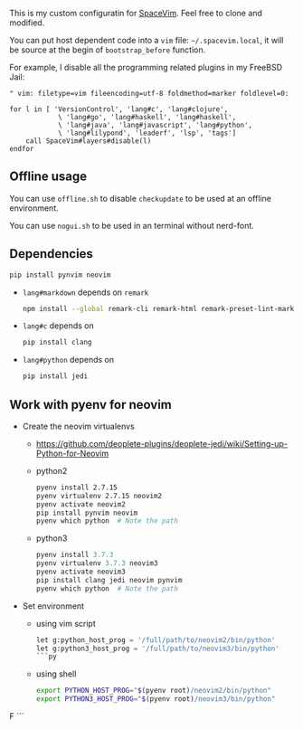 This is my custom configuratin for [SpaceVim][].  Feel free to clone and modified.

You can put host dependent code into a ``vim`` file: ``~/.spacevim.local``, it will be source at the begin of ``bootstrap_before`` function.

For example, I disable all the programming related plugins in my FreeBSD Jail:

```vim
" vim: filetype=vim fileencoding=utf-8 foldmethod=marker foldlevel=0:

for l in [ 'VersionControl', 'lang#c', 'lang#clojure', 
            \ 'lang#go', 'lang#haskell', 'lang#haskell',
            \ 'lang#java', 'lang#javascript', 'lang#python',
            \ 'lang#lilypond', 'leaderf', 'lsp', 'tags']
    call SpaceVim#layers#disable(l)
endfor
```

## Offline usage

You can use ``offline.sh`` to disable ``checkupdate`` to be used at an offline environment.

You can use ``nogui.sh`` to be used in an terminal without nerd-font.

## Dependencies

```sh
pip install pynvim neovim
```

* ``lang#markdown`` depends on ``remark``

  ```sh
  npm install --global remark-cli remark-html remark-preset-lint-markdown-style-guide
  ```

* ``lang#c`` depends on

  ```sh
  pip install clang
  ```

* ``lang#python`` depends on

  ```sh
  pip install jedi
  ```

## Work with pyenv for neovim

* Create the neovim virtualenvs

  * <https://github.com/deoplete-plugins/deoplete-jedi/wiki/Setting-up-Python-for-Neovim>

  * python2

    ```sh
    pyenv install 2.7.15
    pyenv virtualenv 2.7.15 neovim2
    pyenv activate neovim2
    pip install pynvim neovim
    pyenv which python  # Note the path
    ```

  * python3

    ```py
    pyenv install 3.7.3
    pyenv virtualenv 3.7.3 neovim3
    pyenv activate neovim3
    pip install clang jedi neovim pynvim
    pyenv which python  # Note the path
    ```

* Set environment

  * using vim script

    ```py
    let g:python_host_prog = '/full/path/to/neovim2/bin/python'
    let g:python3_host_prog = '/full/path/to/neovim3/bin/python'
    ```py

  * using shell

    ```sh
    export PYTHON_HOST_PROG="$(pyenv root)/neovim2/bin/python"
    export PYTHON3_HOST_PROG="$(pyenv root)/neovim3/bin/python"
F
    ```

[SpaceVim]: https://spacevim.org

